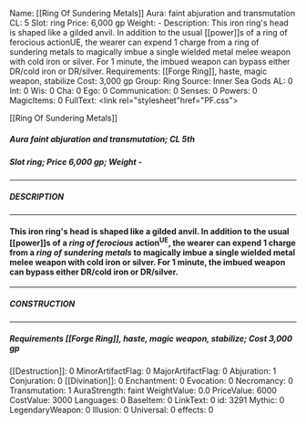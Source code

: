Name: [[Ring Of Sundering Metals]]
Aura: faint abjuration and transmutation
CL: 5
Slot: ring
Price: 6,000 gp
Weight: -
Description: This iron ring's head is shaped like a gilded anvil. In addition to the usual [[power]]s of a ring of ferocious actionUE, the wearer can expend 1 charge from a ring of sundering metals to magically imbue a single wielded metal melee weapon with cold iron or silver. For 1 minute, the imbued weapon can bypass either DR/cold iron or DR/silver.
Requirements: [[Forge Ring]], haste, magic weapon, stabilize
Cost: 3,000 gp
Group: Ring
Source: Inner Sea Gods
AL: 0
Int: 0
Wis: 0
Cha: 0
Ego: 0
Communication: 0
Senses: 0
Powers: 0
MagicItems: 0
FullText: <link rel="stylesheet"href="PF.css"><div class="heading"><p class="alignleft">[[Ring Of Sundering Metals]]</p><div style="clear: both;"></div></div><div><h5><b>Aura </b>faint abjuration and transmutation; <b>CL </b>5th</h5><h5><b>Slot </b>ring; <b>Price </b>6,000 gp; <b>Weight </b>-</h5></div><hr/><div><h5><b>DESCRIPTION</b></h5></div><hr/><div><h4><p>This iron ring's head is shaped like a gilded anvil. In addition to the usual [[power]]s of a <i>ring of ferocious</i> action<sup>UE</sup>, the wearer can expend 1 charge from a <i>ring of sundering metals</i> to magically imbue a single wielded metal melee weapon with cold iron or silver. For 1 minute, the imbued weapon can bypass either DR/cold iron or DR/silver.</p></h4></div><hr/><div><h5><b>CONSTRUCTION</b></h5></div><hr/><div><h5><b>Requirements </b>[[Forge Ring]], <i>haste</i>, <i>magic weapon</i>, <i>stabilize</i>; <b>Cost </b>3,000 gp</h5></div>
[[Destruction]]: 0
MinorArtifactFlag: 0
MajorArtifactFlag: 0
Abjuration: 1
Conjuration: 0
[[Divination]]: 0
Enchantment: 0
Evocation: 0
Necromancy: 0
Transmutation: 1
AuraStrength: faint
WeightValue: 0.0
PriceValue: 6000
CostValue: 3000
Languages: 0
BaseItem: 0
LinkText: 0
id: 3291
Mythic: 0
LegendaryWeapon: 0
Illusion: 0
Universal: 0
effects: 0
